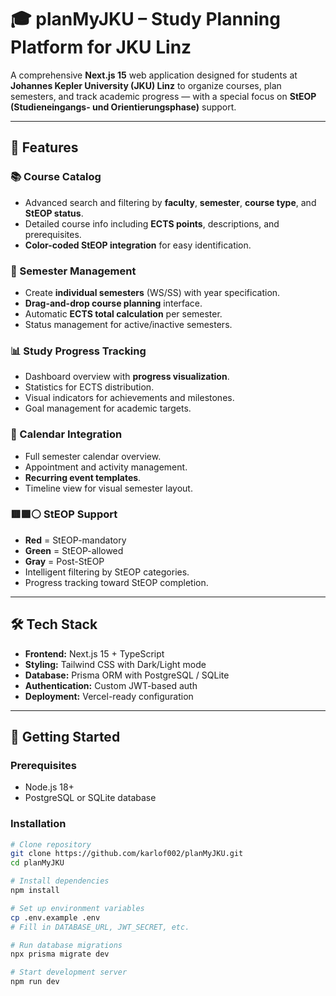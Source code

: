 # 🎓 planMyJKU – Study Planning Platform for JKU Linz

A comprehensive **Next.js 15** web application designed for students at **Johannes Kepler University (JKU) Linz** to organize courses, plan semesters, and track academic progress — with a special focus on **StEOP (Studieneingangs- und Orientierungsphase)** support.

---

## 🌟 Features

### 📚 Course Catalog
- Advanced search and filtering by **faculty**, **semester**, **course type**, and **StEOP status**.
- Detailed course info including **ECTS points**, descriptions, and prerequisites.
- **Color-coded StEOP integration** for easy identification.

### 📅 Semester Management
- Create **individual semesters** (WS/SS) with year specification.
- **Drag-and-drop course planning** interface.
- Automatic **ECTS total calculation** per semester.
- Status management for active/inactive semesters.

### 📊 Study Progress Tracking
- Dashboard overview with **progress visualization**.
- Statistics for ECTS distribution.
- Visual indicators for achievements and milestones.
- Goal management for academic targets.

### 📆 Calendar Integration
- Full semester calendar overview.
- Appointment and activity management.
- **Recurring event templates**.
- Timeline view for visual semester layout.

### 🟥🟩⚪ StEOP Support
- **Red** = StEOP-mandatory  
- **Green** = StEOP-allowed  
- **Gray** = Post-StEOP  
- Intelligent filtering by StEOP categories.
- Progress tracking toward StEOP completion.

---

## 🛠 Tech Stack

- **Frontend:** Next.js 15 + TypeScript
- **Styling:** Tailwind CSS with Dark/Light mode
- **Database:** Prisma ORM with PostgreSQL / SQLite
- **Authentication:** Custom JWT-based auth
- **Deployment:** Vercel-ready configuration

---

## 🚀 Getting Started

### **Prerequisites**
- Node.js 18+
- PostgreSQL or SQLite database

### **Installation**
```bash
# Clone repository
git clone https://github.com/karlof002/planMyJKU.git
cd planMyJKU

# Install dependencies
npm install

# Set up environment variables
cp .env.example .env
# Fill in DATABASE_URL, JWT_SECRET, etc.

# Run database migrations
npx prisma migrate dev

# Start development server
npm run dev
